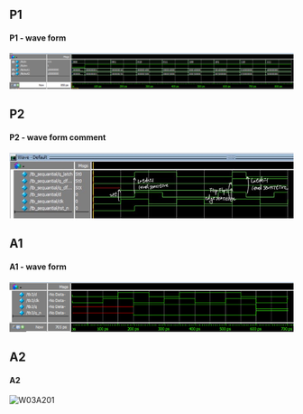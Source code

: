 ## P1
#### P1 - wave form
![W03P101](https://github.com/kkarung/Basic-Logic-curcit/blob/main/image/W03P101.PNG)

## P2
#### P2 - wave form comment
![W03P201](https://github.com/kkarung/Basic-Logic-curcit/blob/main/image/W03P201.jpg)

## A1
#### A1 - wave form
![W03A101](https://github.com/kkarung/Basic-Logic-curcit/blob/main/image/W03A101.PNG)

## A2
#### A2
![W03A201]()
